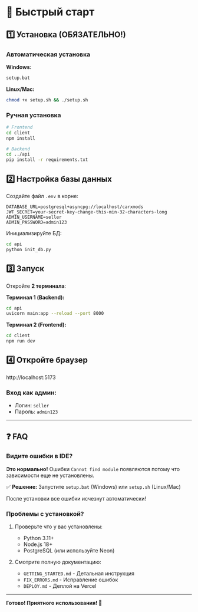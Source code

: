 # 🚀 Быстрый старт

## 1️⃣ Установка (ОБЯЗАТЕЛЬНО!)

### Автоматическая установка

**Windows:**
```bash
setup.bat
```

**Linux/Mac:**
```bash
chmod +x setup.sh && ./setup.sh
```

### Ручная установка

```bash
# Frontend
cd client
npm install

# Backend
cd ../api
pip install -r requirements.txt
```

## 2️⃣ Настройка базы данных

Создайте файл `.env` в корне:

```env
DATABASE_URL=postgresql+asyncpg://localhost/carxmods
JWT_SECRET=your-secret-key-change-this-min-32-characters-long
ADMIN_USERNAME=seller
ADMIN_PASSWORD=admin123
```

Инициализируйте БД:

```bash
cd api
python init_db.py
```

## 3️⃣ Запуск

Откройте **2 терминала**:

**Терминал 1 (Backend):**
```bash
cd api
uvicorn main:app --reload --port 8000
```

**Терминал 2 (Frontend):**
```bash
cd client
npm run dev
```

## 4️⃣ Откройте браузер

http://localhost:5173

### Вход как админ:
- Логин: `seller`
- Пароль: `admin123`

---

## ❓ FAQ

### Видите ошибки в IDE?

**Это нормально!** Ошибки `Cannot find module` появляются потому что зависимости еще не установлены.

✅ **Решение:** Запустите `setup.bat` (Windows) или `setup.sh` (Linux/Mac)

После установки все ошибки исчезнут автоматически!

### Проблемы с установкой?

1. Проверьте что у вас установлены:
   - Python 3.11+
   - Node.js 18+
   - PostgreSQL (или используйте Neon)

2. Смотрите полную документацию:
   - `GETTING_STARTED.md` - Детальная инструкция
   - `FIX_ERRORS.md` - Исправление ошибок
   - `DEPLOY.md` - Деплой на Vercel

---

**Готово! Приятного использования! 🎉**
